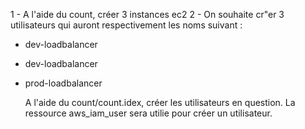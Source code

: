 1 - A l'aide du count, créer 3 instances ec2
2 - On souhaite cr"er 3 utilisateurs qui auront respectivement les noms suivant : 
  - dev-loadbalancer
  - dev-loadbalancer
  - prod-loadbalancer

    A l'aide du count/count.idex, créer les utilisateurs en question.
    La ressource aws_iam_user sera utilie pour créer un utilisateur.